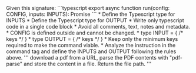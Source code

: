 
<agent-code-definition>
  Given this signature:
  ```typescript
  export async function run(config: CONFIG, inputs: INPUTS): Promise<OUTPUT>
  ```
</agent-code-definition>

<agent-code-output>
  * Define the Typescript type for INPUTS
  * Define the Typescript type for OUTPUT
</agent-code-output>

<agent-code-rules>
  * Write only typescript code in a single code block
  * Avoid all comments, text, notes and metadata.
  * CONFIG is defined outside and cannot be changed.
  * type INPUT = { /* keys */ }
  * type OUTPUT = { /* keys */ }
  * Keep only the minimum keys required to make the command viable.
  * Analyze the instruction in the command tag and define the INPUTS and OUTPUT following the rules above.
</agent-code-rules>

<command>
'''
download a pdf from a URL, parse the PDF contents with "pdf-parse" and store the content in a file. Return the file path.
'''
</command>
